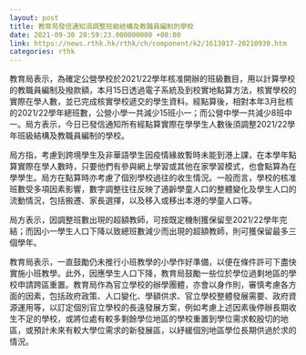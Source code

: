 ```yaml
---
layout: post
title: 教育局發信通知須調整班級結構及教職員編制的學校
date: 2021-09-30 20:59:23.000000000 +08:00
link: https://news.rthk.hk/rthk/ch/component/k2/1613017-20210930.htm
categories: rthk
---
```


教育局表示，為確定公營學校於2021/22學年核准開辦的班級數目，用以計算學校的教職員編制及撥款額，本月15日透過電子系統及到校實地點算方法，核實學校的實際在學人數，並已完成核實學校遞交的學生資料。經點算後，相對本年3月批核的2021/22學年總班數，公營小學一共減少15班小一；而公營中學一共減少8班中一。局方表示，今日已發信通知所有經點算實際在學學生人數後須調整2021/22學年班級結構及教職員編制的學校。

局方指，考慮到跨境學生及非華語學生因疫情緣故暫時未能到港上課，在本學年點算實際在學人數時，只要他們有參與網上學習或其他在家學習模式，也會點算為在學學生。局方在點算時亦考慮了個別學校過往的收生情況。一般而言，學校的核准班數受多項因素影響，數字調整往往反映了適齡學童人口的整體變化及學生人口的流動情況，包括搬遷、家長選擇，以及移入或移出本港的學童人口等。

局方表示，因調整班數出現的超額教師，可按既定機制獲保留至2021/22學年完結；而因小一學生人口下降以致總班數減少而出現的超額教師，則可獲保留最多三個學年。
 
教育局表示，一直鼓勵仍未推行小班教學的小學作好準備，以便在條件許可下盡快實施小班教學。此外，因應學生人口下降，教育局鼓勵一些位於學位過剩地區的學校申請跨區重置。教育局作為官立學校的辦學團體，亦會以身作則，審慎考慮各方面的因素，包括政府政策、人口變化、學額供求、官立學校整體發展需要、政府資源運用等，以訂定個別官立學校的長遠發展方案，例如考慮上述因素後停辦長期收生不足的學校，或將位處有較多剩餘學位地區的學校重置到學位需求較殷切的地區，或預計未來有較大學位需求的新發展區，以紓緩個別地區學位長期供過於求的情況。
